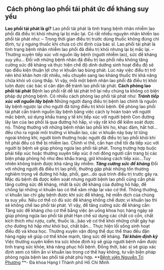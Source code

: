 ## ️ Cách phòng lao phổi tái phát ức đề kháng suy yếu

**Lao phổi tái phát là gì?**
Lao phổi tái phát là tình trạng bệnh nhân nhiễm lao phổi đã điều trị khỏi nhưng lại bị mắc lại. Có rất nhiều nguyên nhân khiến lao phổi tái phát như:
– Trong thời gian điều trị trước dùng thuốc không đúng chỉ định, tự ý ngưng thuốc khi chưa có chỉ định của bác sĩ.
Lao phổi tái phát là tình trạng bệnh nhân nhiễm lao phổi đã điều trị khỏi nhưng lại bị mắc lại.
– Thường xuyên tiếp xúc với nguồn lây bệnh (người nhiễm lao), sức đề kháng suy yếu…
Đối với những bệnh nhân đã điều trị lao phổi nếu không tăng cường sức đề kháng và thực hiện chế độ dinh dưỡng sinh hoạt điều độ sẽ tạo điều kiện thuận lợi cho vi khuẩn lao bùng phát. Lúc này việc điều trị trở nên khó khăn hơn rất nhiều, nếu chuyển sang lao kháng thuốc thì khả năng chữa khỏi vô cùng thấp.
Vì vậy, mỗi một bệnh nhân lao phổi đã điều trị khỏi luôn được các bác sĩ căn dặn để tránh lao phổi tái phát.
**Cách phòng lao phổi tái phát**
Bệnh lao phổi rất dễ tái phát trở lại nếu chúng ta không có biện pháp dự phòng bệnh. Có nhiều cách phòng lao phổi tái phát như:
**_Tránh tiếp xúc với nguồn lây bệnh_**
Những người đang điều trị bệnh lao chính là nguồn lây bệnh ngược lại cho người đã từng điều trị khỏi bệnh.
Để phòng lao phổi tái phát cần tránh nguồn lây bệnh bằng việc cách ly hoàn toàn với người mắc bệnh, sử dụng khẩu trang y tế khi tiếp xúc với người bệnh
Con đường lây lan của lao phổi là qua đường hô hấp, vì vậy rất khó để kiểm soát được nó. Thông thường với những bệnh nhân lao phổi khi ho, khạc đàm, hắt hơi…đều cho ra ngoài môi trường vi khuẩn lao, các vi khuẩn này bay lơ lửng ngoài không khí, người bình thường hoặc người đã điều trị lao phổi khỏi khi hít phải đều có thể bị nhiễm lao.
Chính vì thế, cần hạn chế tối đa tiếp xúc với người bị bệnh sẽ giúp phòng ngừa lao phổi tái phát.
Trong trường hợp buộc phải tiếp xúc hoặc thường xuyên tiếp xúc ở nơi đông người cần trang bị các biện pháp phòng hộ như đeo khẩu trang, giữ khoảng cách tiếp xúc…Tuy nhiên không tránh được khả năng lây nhiễm.
**_Tăng cường sức đề kháng_**
Đối với những người đã điều trị lao phổi, thường gặp phải những tổn thương nghiêm trọng về đường hô hấp, phổi, gan…do quá trình điều trị trước gây ra. Mặc dù bệnh đã được kiểm soát nhưng người bệnh lao phổi cũng cần phải tăng cường sức đề kháng, nhất là sức đề kháng của đường hô hấp, để chống lại những vi khuẩn lao có thể xâm nhập lại vào cơ thể.
Thông thường, vi khuẩn lao chỉ gây bệnh được khi sức đề kháng, hệ miễn dịch của chúng ta suy yếu. Nếu cơ thể có đủ sức đề kháng khống chế được vi khuẩn lao thì sẽ khống chế lao phổi tái phát. Vì vậy, để tăng cường sức đề kháng cần:
Tăng sức đề kháng cho cơ thể bằng việc ăn uống khoa học hàng ngày sẽ giúp phòng ngừa lao phổi tái phát
Hạn chế sử dụng các chất có cồn, chất kích thích như rượu, cafe, thuốc lá…bảo vệ cơ thể khỏi những chất gây hại cho đường hô hấp như khói bụi, chất bẩn…
Thực hiện lối sống sinh hoạt điều độ và khoa học. Thường xuyên vận động thể dục thể thao đều đặn hàng ngày sẽ giúp cơ thể khỏe mạnh, tăng sức đề kháng.
**_Tái khám định kỳ_**
Việc thường xuyên kiểm tra sức khỏe định kỳ sẽ giúp người bệnh nắm được tình trạng sức khỏe, khả năng phục hồi bệnh. Đồng thời, bác sĩ sẽ giúp xác định xem có tiềm ẩn vi khuẩn lao trong cơ thể hay không, tư vấn biện pháp phòng ngừa bệnh lao phổi tái phát phù hợp.
**[Bệnh viện Nguyễn Tri Phương](https://bvnguyentriphuong.com.vn/) **- Đa khoa Hạng I Thành phố Hồ Chí Minh

